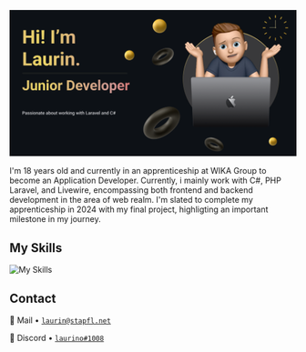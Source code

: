 ![Header](https://github.com/Laurino108/laurino108/blob/main/readme-header.png?raw=true)

I'm 18 years old and currently in an apprenticeship at WIKA Group to become an Application Developer.
Currently, i mainly work with C#, PHP Laravel, and Livewire, encompassing both frontend and backend development in the area of web realm. 
I'm slated to complete my apprenticeship in 2024 with my final project, highligting an important milestone in my journey.

## My Skills

![My Skills](https://skillicons.dev/icons?i=laravel,cs,javascript,photoshop,linkedin,visualstudio,vscode,discord,postman&theme=dark)

## Contact

📧 Mail • [`laurin@stapfl.net`](mailto:laurin@stapfl.net)  

💬 Discord • [`laurino#1008`](https://discord.com/users/842752885602254906) 
